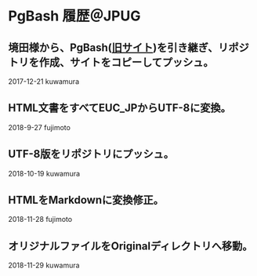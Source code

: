 # PgBash 履歴＠JPUG

境田様から、PgBash([旧サイト](http://db.psn.ne.jp/pgbash/))を引き継ぎ、リポジトリを作成、サイトをコピーしてプッシュ。 
---
2017-12-21 kuwamura

HTML文書をすべてEUC_JPからUTF-8に変換。
---
2018-9-27 fujimoto

UTF-8版をリポジトリにプッシュ。 
---
2018-10-19 kuwamura

HTMLをMarkdownに変換修正。
---
2018-11-28 fujimoto

オリジナルファイルをOriginalディレクトリへ移動。
---
2018-11-29 kuwamura

